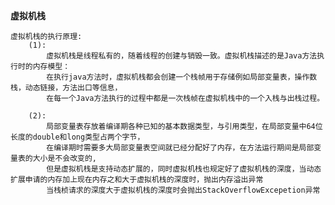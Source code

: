 **虚拟机栈**
    
    虚拟机栈的执行原理:
        (1):
            虚拟机栈是线程私有的，随着线程的创建与销毁一致。虚拟机栈描述的是Java方法执行时的内存模型：
            在执行java方法时，虚拟机栈都会创建一个栈帧用于存储例如局部变量表，操作数栈，动态链接，方法出口等信息，
            在每一个Java方法执行的过程中都是一次栈帧在虚拟机栈中的一个入栈与出栈过程。    
            
        (2):
            局部变量表存放着编译期各种已知的基本数据类型，与引用类型，在局部变量中64位长度的double和long类型占两个字节，
            在编译期时需要多大局部变量表空间就已经分配好了内存，在方法运行期间是局部变量表的大小是不会改变的,
            但是虚拟机栈是支持动态扩展的，同时虚拟机栈也规定好了虚拟机栈的深度，当动态扩展申请的内存加上现在内存之和大于虚拟机栈的深度时，抛出内存溢出异常
            当栈桢请求的深度大于虚拟机栈的深度时会抛出StackOverflowExcepetion异常
        